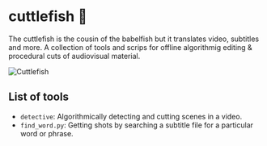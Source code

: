 # cuttlefish :squid:
The cuttlefish is the cousin of the babelfish but it translates video, subtitles and more. 
A collection of tools and scrips for offline algorithmig editing & procedural cuts of audiovisual material.

![Cuttlefish](https://upload.wikimedia.org/wikipedia/commons/9/9f/Cuttlefish_komodo_large.jpg)

## List of tools

* `detective`: Algorithmically detecting and cutting scenes in a video.
* `find_word.py`: Getting shots by searching a subtitle file for a particular word or phrase.

